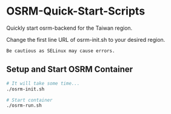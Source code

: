 # OSRM-Quick-Start-Scripts
Quickly start osrm-backend for the Taiwan region.

Change the first line URL of osrm-init.sh to your desired region.

`Be cautious as SELinux may cause errors.`

## Setup and Start OSRM Container
```bash
# It will take some time...
./osrm-init.sh

# Start container
./osrm-run.sh
```
